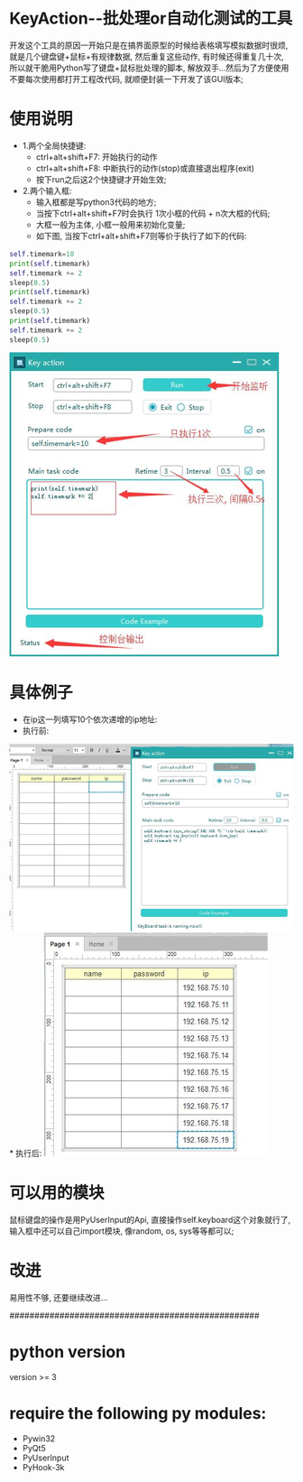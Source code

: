 # KeyAction--批处理or自动化测试的工具
开发这个工具的原因一开始只是在搞界面原型的时候给表格填写模拟数据时很烦, 就是几个键盘键+鼠标+有规律数据, 然后重复这些动作,
有时候还得重复几十次, 所以就干脆用Python写了键盘+鼠标批处理的脚本, 解放双手...然后为了方便使用不要每次使用都打开工程改代码,
就顺便封装一下开发了该GUI版本;

# 使用说明
* 1.两个全局快捷键:
  * ctrl+alt+shift+F7: 开始执行的动作
  * ctrl+alt+shift+F8: 中断执行的动作(stop)或直接退出程序(exit)
  * 按下run之后这2个快捷键才开始生效;
* 2.两个输入框:
  * 输入框都是写python3代码的地方;
  * 当按下ctrl+alt+shift+F7时会执行 1次小框的代码 + n次大框的代码;
  * 大框一般为主体, 小框一般用来初始化变量;
  * 如下图, 当按下ctrl+alt+shift+F7则等价于执行了如下的代码:
```Python
self.timemark=10
print(self.timemark)
self.timemark += 2
sleep(0.5)
print(self.timemark)
self.timemark += 2
sleep(0.5)
print(self.timemark)
self.timemark += 2
sleep(0.5)
```
<img src="https://github.com/shuoGG1239/keyaction/blob/master/readme_img/example1.jpg" alt="example"><br>

# 具体例子
* 在ip这一列填写10个依次递增的ip地址:
* 执行前:
<img src="https://github.com/shuoGG1239/keyaction/blob/master/readme_img/example_axure1.jpg" alt="example">
* 执行后:
<img src="https://github.com/shuoGG1239/keyaction/blob/master/readme_img/example_axure2.jpg" alt="example">

# 可以用的模块
鼠标键盘的操作是用PyUserInput的Api, 直接操作self.keyboard这个对象就行了, <br>
输入框中还可以自己import模块, 像random, os, sys等等都可以;<br>

# 改进
易用性不够, 还要继续改进...

##################################################

# python version
version >= 3

# require the following py modules:
* Pywin32
* PyQt5
* PyUserInput
* PyHook-3k
